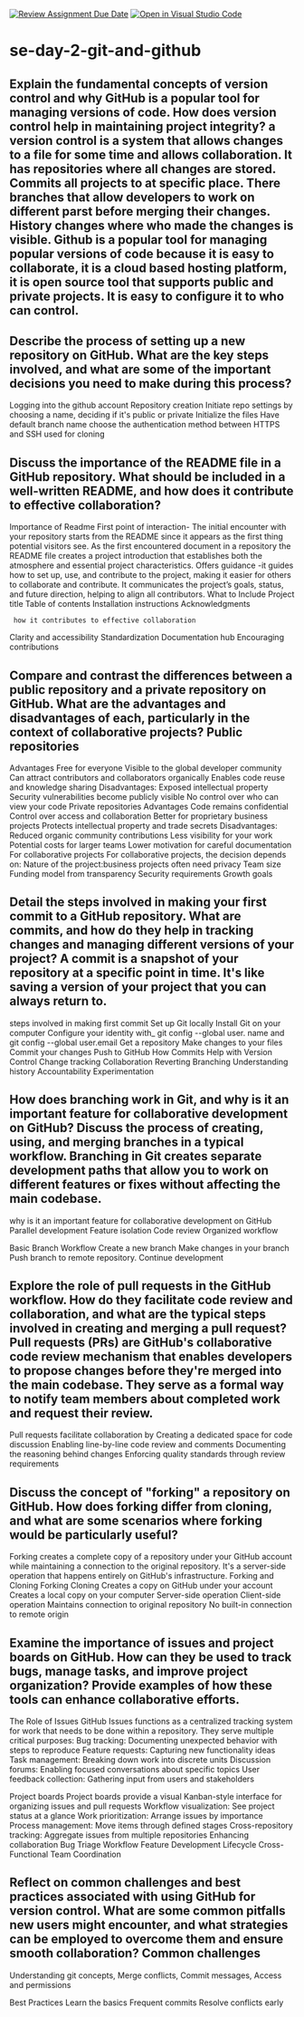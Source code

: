 [![Review Assignment Due Date](https://classroom.github.com/assets/deadline-readme-button-22041afd0340ce965d47ae6ef1cefeee28c7c493a6346c4f15d667ab976d596c.svg)](https://classroom.github.com/a/8wgCKhpZ)
[![Open in Visual Studio Code](https://classroom.github.com/assets/open-in-vscode-2e0aaae1b6195c2367325f4f02e2d04e9abb55f0b24a779b69b11b9e10269abc.svg)](https://classroom.github.com/online_ide?assignment_repo_id=18411406&assignment_repo_type=AssignmentRepo)
# se-day-2-git-and-github
## Explain the fundamental concepts of version control and why GitHub is a popular tool for managing versions of code. How does version control help in maintaining project integrity? a version control is a system that allows changes to a file for some time and allows collaboration. It has repositories where all changes are stored. Commits all projects to at specific place. There branches that allow developers to work on different parst before merging their changes. History changes where who made the changes is visible. Github is a popular tool for managing popular versions of code because it is easy to collaborate, it is a cloud based hosting platform, it is open source tool that supports public and private projects. It is easy to configure it to who can control.

## Describe the process of setting up a new repository on GitHub. What are the key steps involved, and what are some of the important decisions you need to make during this process?  
Logging into the github account
Repository creation
Initiate repo settings by choosing a name, deciding if it's public or private
Initialize the files
Have default branch name
choose the authentication method between HTTPS and SSH used for cloning


## Discuss the importance of the README file in a GitHub repository. What should be included in a well-written README, and how does it contribute to effective collaboration?
Importance of Readme
First point of interaction- The initial encounter with your repository starts from the README since it appears as the first thing potential visitors see. As the first encountered document in a repository the README file creates a project introduction that establishes both the atmosphere and essential project characteristics.
Offers guidance -it guides how to set up, use, and contribute to the project, making it easier for others to collaborate and contribute.
It communicates the project’s goals, status, and future direction, helping to align all contributors.
What to Include
Project title
Table of contents
Installation instructions
Acknowledgments

     how it contributes to effective collaboration

Clarity and accessibility
Standardization
Documentation hub
Encouraging contributions


## Compare and contrast the differences between a public repository and a private repository on GitHub. What are the advantages and disadvantages of each, particularly in the context of collaborative projects?  Public repositories
Advantages
Free for everyone
Visible to the global developer community
Can attract contributors and collaborators organically
Enables code reuse and knowledge sharing
Disadvantages:
Exposed intellectual property
Security vulnerabilities become publicly visible
No control over who can view your code
Private repositories
Advantages
Code remains confidential
Control over access and collaboration
Better for proprietary business projects
Protects intellectual property and trade secrets
Disadvantages:
Reduced organic community contributions
Less visibility for your work
Potential costs for larger teams
Lower motivation for careful documentation
For collaborative projects
For collaborative projects, the decision depends on:
Nature of the project:business projects often need privacy
Team size
Funding model from transparency
Security requirements
Growth goals


## Detail the steps involved in making your first commit to a GitHub repository. What are commits, and how do they help in tracking changes and managing different versions of your project?  A commit is a snapshot of your repository at a specific point in time. It's like saving a version of your project that you can always return to.
 steps involved in making first commit
Set up Git locally
Install Git on your computer
Configure your identity with_ git config --global user. name and git config --global user.email 
Get a repository
Make changes to your files
Commit your changes
Push to GitHub
How Commits Help with Version Control
Change tracking
Collaboration
Reverting
Branching
Understanding history
Accountability
Experimentation


## How does branching work in Git, and why is it an important feature for collaborative development on GitHub? Discuss the process of creating, using, and merging branches in a typical workflow.  Branching in Git creates separate development paths that allow you to work on different features or fixes without affecting the main codebase.
why is it an important feature for collaborative development on GitHub
Parallel development
Feature isolation
Code review
Organized workflow


Basic Branch Workflow
Create a new branch
Make changes in your branch
Push branch to remote repository.
Continue development


## Explore the role of pull requests in the GitHub workflow. How do they facilitate code review and collaboration, and what are the typical steps involved in creating and merging a pull request? Pull requests (PRs) are GitHub's collaborative code review mechanism that enables developers to propose changes before they're merged into the main codebase. They serve as a formal way to notify team members about completed work and request their review.
Pull requests facilitate collaboration by
Creating a dedicated space for code discussion
Enabling line-by-line code review and comments
Documenting the reasoning behind changes
Enforcing quality standards through review requirements


## Discuss the concept of "forking" a repository on GitHub. How does forking differ from cloning, and what are some scenarios where forking would be particularly useful?
Forking creates a complete copy of a repository under your GitHub account while maintaining a connection to the original repository. It's a server-side operation that happens entirely on GitHub's infrastructure.
Forking and Cloning
Forking
Cloning
Creates a copy on GitHub under your account
Creates a local copy on your computer
Server-side operation
Client-side operation
Maintains connection to original repository
No built-in connection to remote origin


## Examine the importance of issues and project boards on GitHub. How can they be used to track bugs, manage tasks, and improve project organization? Provide examples of how these tools can enhance collaborative efforts.
The Role of Issues
GitHub Issues functions as a centralized tracking system for work that needs to be done within a repository. They serve multiple critical purposes:
Bug tracking: Documenting unexpected behavior with steps to reproduce
Feature requests: Capturing new functionality ideas
Task management: Breaking down work into discrete units
Discussion forums: Enabling focused conversations about specific topics
User feedback collection: Gathering input from users and stakeholders

Project boards
Project boards provide a visual Kanban-style interface for organizing issues and pull requests
Workflow visualization: See project status at a glance
Work prioritization: Arrange issues by importance
Process management: Move items through defined stages
Cross-repository tracking: Aggregate issues from multiple repositories
Enhancing collaboration
Bug Triage Workflow
Feature Development Lifecycle
           Cross-Functional Team Coordination

## Reflect on common challenges and best practices associated with using GitHub for version control. What are some common pitfalls new users might encounter, and what strategies can be employed to overcome them and ensure smooth collaboration?  Common challenges
Understanding git concepts, 
Merge conflicts, 
Commit messages, 
Access and permissions

Best Practices
Learn the basics
Frequent commits
Resolve conflicts early

